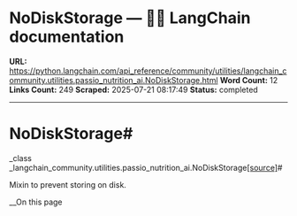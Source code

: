 # NoDiskStorage — 🦜🔗 LangChain  documentation

**URL:** https://python.langchain.com/api_reference/community/utilities/langchain_community.utilities.passio_nutrition_ai.NoDiskStorage.html
**Word Count:** 12
**Links Count:** 249
**Scraped:** 2025-07-21 08:17:49
**Status:** completed

---

# NoDiskStorage\#

_class _langchain\_community.utilities.passio\_nutrition\_ai.NoDiskStorage[\[source\]](https://python.langchain.com/api_reference/_modules/langchain_community/utilities/passio_nutrition_ai.html#NoDiskStorage)\#     

Mixin to prevent storing on disk.

__On this page